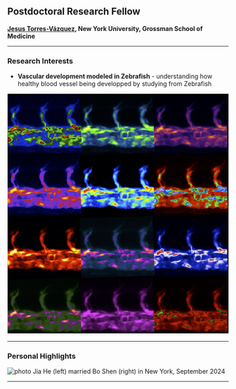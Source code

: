 ## Postdoctoral Research Fellow

__[Jesus Torres-Vázquez](https://med.nyu.edu/research/torres-vazquez-lab/members), New York University, Grossman School of Medicine__

---
### Research Interests

- __Vascular development modeled in Zebrafish__ - understanding how healthy blood vessel being developped by studying from Zebrafish
  
![photo](https://github.com/DrJiaHe/DrJiaHe.github.io/blob/7826c08d105edc1edb97cda88c124424f32b5002/Vessels.jpg)

---
### Personal Highlights
![photo](https://github.com/bsbbs/bsbbs.github.io/blob/main/20240909-DSCF8576.JPG?raw=true)
Jia He (left) married Bo Shen (right) in New York, September 2024

---


